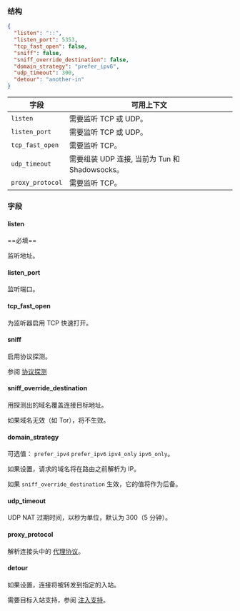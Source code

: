 ### 结构

```json
{
  "listen": "::",
  "listen_port": 5353,
  "tcp_fast_open": false,
  "sniff": false,
  "sniff_override_destination": false,
  "domain_strategy": "prefer_ipv6",
  "udp_timeout": 300,
  "detour": "another-in"
}
```

| 字段               | 可用上下文                               |
|------------------|-------------------------------------|
| `listen`         | 需要监听 TCP 或 UDP。                     |
| `listen_port`    | 需要监听 TCP 或 UDP。                     |
| `tcp_fast_open`  | 需要监听 TCP。                           |
| `udp_timeout`    | 需要组装 UDP 连接, 当前为 Tun 和 Shadowsocks。 |
| `proxy_protocol` | 需要监听 TCP。                           |

### 字段

#### listen

==必填==

监听地址。

#### listen_port

监听端口。

#### tcp_fast_open

为监听器启用 TCP 快速打开。

#### sniff

启用协议探测。

参阅 [协议探测](/zh/configuration/route/sniff/)

#### sniff_override_destination

用探测出的域名覆盖连接目标地址。

如果域名无效（如 Tor），将不生效。

#### domain_strategy

可选值： `prefer_ipv4` `prefer_ipv6` `ipv4_only` `ipv6_only`。

如果设置，请求的域名将在路由之前解析为 IP。

如果 `sniff_override_destination` 生效，它的值将作为后备。

#### udp_timeout

UDP NAT 过期时间，以秒为单位，默认为 300（5 分钟）。

#### proxy_protocol

解析连接头中的 [代理协议](https://www.haproxy.org/download/1.8/doc/proxy-protocol.txt)。

#### detour

如果设置，连接将被转发到指定的入站。

需要目标入站支持，参阅 [注入支持](/zh/configuration/inbound/#_3)。